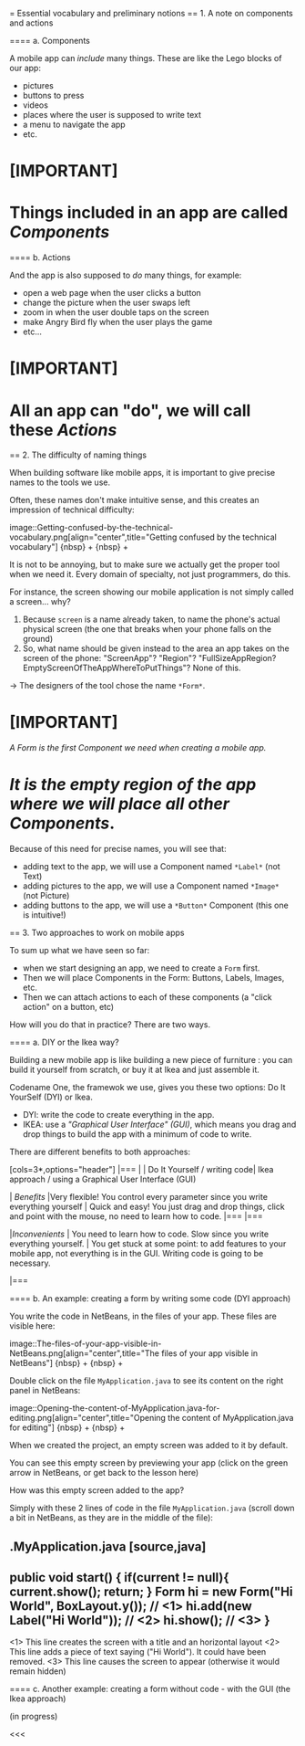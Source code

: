 = Essential vocabulary and preliminary notions
== 1. A note on components and actions

==== a. Components

A mobile app can *include* many things. These are like the Lego blocks of our app:

- pictures
- buttons to press
- videos
- places where the user is supposed to write text
- a menu to navigate the app
- etc.

[IMPORTANT]
====
Things included in an app are called *Components*
====

==== b. Actions

And the app is also supposed to *do* many things, for example:

- open a web page when the user clicks a button
- change the picture when the user swaps left
- zoom in when the user double taps on the screen
- make Angry Bird fly when the user plays the game
- etc...

[IMPORTANT]
====
All an app can "do", we will call these *Actions*
====

== 2. The difficulty of naming things

When building software like mobile apps, it is important to give precise names to the tools we use.

Often, these names don't make intuitive sense, and this creates an impression of technical difficulty:

image::Getting-confused-by-the-technical-vocabulary.png[align="center",title="Getting confused by the technical vocabulary"]
{nbsp} +
{nbsp} +

It is not to be annoying, but to make sure we actually get the proper tool when we need it. Every domain of specialty, not just programmers, do this.

For instance, the screen showing our mobile application is not simply called a screen... why?

1. Because `screen` is a name already taken, to name the phone's actual physical screen (the one that breaks when your phone falls on the ground)
2. So, what name should be given instead to the area an app takes on the screen of the phone: "ScreenApp"? "Region"? "FullSizeAppRegion? EmptyScreenOfTheAppWhereToPutThings"? None of this.

->  The designers of the tool chose the name `*Form*`.

[IMPORTANT]
====
*A Form is the first Component we need when creating a mobile app.*

*It is the empty region of the app where we will place all other Components*.
====

Because of this need for precise names, you will see that:

- adding text to the app, we will use a Component named `*Label*` (not Text)
- adding pictures to the app, we will use a Component named `*Image*` (not Picture)
- adding buttons to the app, we will use a `*Button*` Component (this one is intuitive!)

== 3. Two approaches to work on mobile apps

To sum up what we have seen so far:

- when we start designing an app, we need to create a `Form` first.
- Then we will place Components in the Form: Buttons, Labels, Images, etc.
- Then we can attach actions to each of these components (a "click action" on a button, etc)

How will you do that in practice? There are two ways.

==== a. DIY or the Ikea way?

Building a new mobile app is like building a new piece of furniture : you can build it yourself from scratch, or buy it at Ikea and just assemble it.

Codename One, the framewok we use, gives you these two options: Do It YourSelf (DYI) or Ikea.

- DYI: write the code to create everything in the app.
- IKEA: use a *"Graphical User Interface" (GUI)*, which means you drag and drop things to build the app with a minimum of code to write.

There are different benefits to both approaches:

[cols=3*,options="header"]
|===
|                         | Do It Yourself / writing code| Ikea approach / using a Graphical User Interface (GUI)

| *Benefits*                |Very flexible! You control every parameter since you write everything yourself | Quick and easy! You just drag and drop things, click and point with the mouse, no need to learn how to code.
|===
|===

|*Inconvenients* | You need to learn how to code. Slow since you write everything yourself. | You get stuck at some point: to add features to your mobile app, not everything is in the GUI. Writing code is going to be necessary.

|===


==== b. An example: creating a form by writing some code (DYI approach)

You write the code in NetBeans, in the files of your app. These files are visible here:

image::The-files-of-your-app-visible-in-NetBeans.png[align="center",title="The files of your app visible in NetBeans"]
{nbsp} +
{nbsp} +

Double click on the file `MyApplication.java` to see its content on the right panel in NetBeans:

image::Opening-the-content-of-MyApplication.java-for-editing.png[align="center",title="Opening the content of MyApplication.java for editing"]
{nbsp} +
{nbsp} +

When we created the project, an empty screen was added to it by default.

You can see this empty screen by previewing your app (click on the green arrow in NetBeans, or get back to the lesson here)


How was this empty screen added to the app?

Simply with these 2 lines of code in the file `MyApplication.java` (scroll down a bit in NetBeans, as they are in the middle of the file):

.MyApplication.java
[source,java]
----
public void start() {
    if(current != null){
        current.show();
        return;
    }
    Form hi = new Form("Hi World", BoxLayout.y()); // <1>
    hi.add(new Label("Hi World")); // <2>
    hi.show(); // <3>
}
----
<1> This line creates the screen with a title and an horizontal layout
<2> This line adds a piece of text saying ("Hi World"). It could have been removed.
<3> This line causes the screen to appear (otherwise it would remain hidden)

==== c. Another example: creating a form without code - with the GUI (the Ikea approach)

(in progress)


<<<
